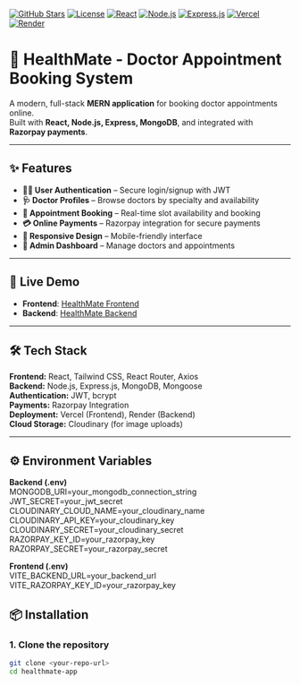 [![GitHub Stars](https://img.shields.io/github/stars/yourusername/healthmate?style=social)](https://github.com/ashwindumane/HealthMate-Doctor-Appointment-Booking-System)
[![License](https://img.shields.io/badge/license-MIT-blue.svg)](https://opensource.org/licenses/MIT)
[![React](https://img.shields.io/badge/react-%2320232a.svg?style=for-the-badge&logo=react&logoColor=%2361DAFB)](https://reactjs.org/)
[![Node.js](https://img.shields.io/badge/node.js-6DA55F?style=for-the-badge&logo=node.js&logoColor=white)](https://nodejs.org/)
[![Express.js](https://img.shields.io/badge/express.js-%23404d59.svg?style=for-the-badge&logo=express&logoColor=%2361DAFB)](https://expressjs.com/)
[![Vercel](https://img.shields.io/badge/vercel-%23000000.svg?style=for-the-badge&logo=vercel&logoColor=white)](https://healthmate-doctor-appointment-booking-system-6qtn4njj8.vercel.app/)
[![Render](https://img.shields.io/badge/render-%46E3B7.svg?style=for-the-badge&logo=render&logoColor=white)](https://healthmate-doctor-appointment-booking.onrender.com/)

# 🏥 HealthMate - Doctor Appointment Booking System

A modern, full-stack **MERN application** for booking doctor appointments online.  
Built with **React, Node.js, Express, MongoDB**, and integrated with **Razorpay payments**.

---

## ✨ Features
- **👨‍💼 User Authentication** – Secure login/signup with JWT  
- **🩺 Doctor Profiles** – Browse doctors by specialty and availability  
- **📅 Appointment Booking** – Real-time slot availability and booking  
- **💳 Online Payments** – Razorpay integration for secure payments  
- **📱 Responsive Design** – Mobile-friendly interface  
- **🔐 Admin Dashboard** – Manage doctors and appointments  

---

## 🚀 Live Demo
- **Frontend**: [HealthMate Frontend](https://healthmate-doctor-appointment-booki.vercel.app/)  
- **Backend**: [HealthMate Backend](https://healthmate-doctor-appointment-booking.onrender.com/)  

---

## 🛠️ Tech Stack

**Frontend:** React, Tailwind CSS, React Router, Axios  
**Backend:** Node.js, Express.js, MongoDB, Mongoose  
**Authentication:** JWT, bcrypt  
**Payments:** Razorpay Integration  
**Deployment:** Vercel (Frontend), Render (Backend)  
**Cloud Storage:** Cloudinary (for image uploads)  

---
## ⚙️ Environment Variables
**Backend (.env)**  
MONGODB_URI=your_mongodb_connection_string  
JWT_SECRET=your_jwt_secret  
CLOUDINARY_CLOUD_NAME=your_cloudinary_name  
CLOUDINARY_API_KEY=your_cloudinary_key  
CLOUDINARY_SECRET=your_cloudinary_secret  
RAZORPAY_KEY_ID=your_razorpay_key  
RAZORPAY_SECRET=your_razorpay_secret  

**Frontend (.env)**  
VITE_BACKEND_URL=your_backend_url  
VITE_RAZORPAY_KEY_ID=your_razorpay_key  

## 📦 Installation

### 1. Clone the repository
```bash
git clone <your-repo-url>
cd healthmate-app
